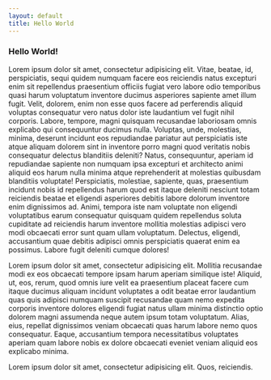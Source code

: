 ```yaml
---
layout: default
title: Hello World
---
```

### Hello World! ###

Lorem ipsum dolor sit amet, consectetur adipisicing elit. Vitae, beatae, id, perspiciatis, sequi quidem numquam facere eos reiciendis natus excepturi enim sit repellendus praesentium officiis fugiat vero labore odio temporibus quasi harum voluptatum inventore ducimus asperiores sapiente amet illum fugit. Velit, dolorem, enim non esse quos facere ad perferendis aliquid voluptas consequatur vero natus dolor iste laudantium vel fugit nihil corporis. Labore, tempore, magni quisquam recusandae laboriosam omnis explicabo qui consequuntur ducimus nulla. Voluptas, unde, molestias, minima, deserunt incidunt eos repudiandae pariatur aut perspiciatis iste atque aliquam dolorem sint in inventore porro magni quod veritatis nobis consequatur delectus blanditiis deleniti? Natus, consequuntur, aperiam id repudiandae sapiente non numquam ipsa excepturi et architecto animi aliquid eos harum nulla minima atque reprehenderit at molestias quibusdam blanditiis voluptate! Perspiciatis, molestiae, sapiente, quas, praesentium incidunt nobis id repellendus harum quod est itaque deleniti nesciunt totam reiciendis beatae et eligendi asperiores debitis labore dolorum inventore enim dignissimos ad. Animi, tempora iste nam voluptate non eligendi voluptatibus earum consequatur quisquam quidem repellendus soluta cupiditate ad reiciendis harum inventore mollitia molestias adipisci vero modi obcaecati error sunt quam ullam voluptatum. Delectus, eligendi, accusantium quae debitis adipisci omnis perspiciatis quaerat enim ea possimus. Labore fugit deleniti cumque dolores!

Lorem ipsum dolor sit amet, consectetur adipisicing elit. Mollitia recusandae modi ex eos obcaecati tempore ipsam harum aperiam similique iste! Aliquid, ut, eos, rerum, quod omnis iure velit ea praesentium placeat facere cum itaque ducimus aliquam incidunt voluptates a odit beatae error laudantium quas quis adipisci numquam suscipit recusandae quam nemo expedita corporis inventore dolores eligendi fugiat natus ullam minima distinctio optio dolorem magni assumenda neque autem ipsum totam voluptatum. Alias, eius, repellat dignissimos veniam obcaecati quas harum labore nemo quos consequatur. Eaque, accusantium tempora necessitatibus voluptates aperiam quam labore nobis ex dolore obcaecati eveniet veniam aliquid eos explicabo minima.

Lorem ipsum dolor sit amet, consectetur adipisicing elit. Quos, reiciendis.